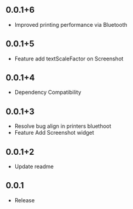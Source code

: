 ## 0.0.1+6

- Improved printing performance via Bluetooth

## 0.0.1+5

- Feature add textScaleFactor on Screenshot

## 0.0.1+4

- Dependency Compatibility

## 0.0.1+3

- Resolve bug align in printers bluethoot
- Feature Add Screenshot widget

## 0.0.1+2

- Update readme

## 0.0.1

- Release
